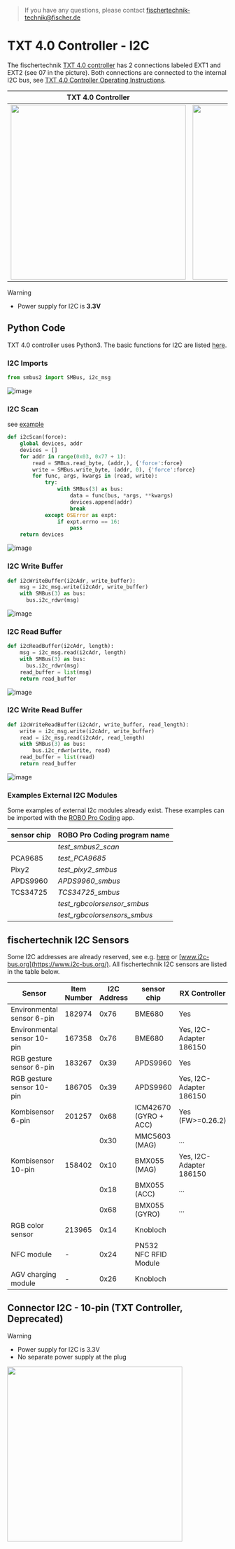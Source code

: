 >If you have any questions, please contact fischertechnik-technik@fischer.de

# TXT 4.0 Controller - I2C
The fischertechnik [TXT 4.0 controller](https://www.fischertechnik.de/en/toys/e-learning/txt-4-0-controller) has 2 connections labeled EXT1 and EXT2 (see 07 in the picture). Both connections are connected to the internal I2C bus, see [TXT 4.0 Controller Operating Instructions](https://www.fischertechnik.de/-/media/fischertechnik/fite/service/elearning/lehren/txt40controller/fischertechnik-txt-operating-manual_en.pdf).

| TXT 4.0 Controller | 6-pin Assigment |
| --- | --- |
|<img src="https://github.com/user-attachments/assets/258e930e-3d88-402c-94c4-a39d4877b59c" width="400">|<img src="https://github.com/user-attachments/assets/9121a6af-6fb6-44de-b255-afbd045acae8" width="400">|

> [!WARNING]
> * Power supply for I2C is **3.3V**

## Python Code
TXT 4.0 controller uses Python3. The basic functions for I2C are listed [here](https://pypi.org/project/smbus2/).

### I2C Imports
```python
from smbus2 import SMBus, i2c_msg
```

![image](https://github.com/user-attachments/assets/5fe596f4-cf85-4ad7-ae19-ad16d4e908f9)

### I2C Scan
see [example](https://gist.github.com/kungpfui/54784ebc3b3ca72169c1839720b313bf)
```python
def i2cScan(force):
    global devices, addr
    devices = []
    for addr in range(0x03, 0x77 + 1):
        read = SMBus.read_byte, (addr,), {'force':force}
        write = SMBus.write_byte, (addr, 0), {'force':force}
        for func, args, kwargs in (read, write):
            try:
            	with SMBus(3) as bus:
                    data = func(bus, *args, **kwargs)
                    devices.append(addr)
                    break
            except OSError as expt:
                if expt.errno == 16:
                    pass
    return devices
```

![image](https://github.com/user-attachments/assets/3f9265fc-0433-491c-84ba-a898eb56c80a)

### I2C Write Buffer
```python
def i2cWriteBuffer(i2cAdr, write_buffer):
    msg = i2c_msg.write(i2cAdr, write_buffer)
    with SMBus(3) as bus:
      bus.i2c_rdwr(msg)
```

![image](https://github.com/user-attachments/assets/bb13738a-5212-4e18-aaab-44f64ac11423)

### I2C Read Buffer
```python
def i2cReadBuffer(i2cAdr, length):
    msg = i2c_msg.read(i2cAdr, length)
    with SMBus(3) as bus:
      bus.i2c_rdwr(msg)
    read_buffer = list(msg)
    return read_buffer
```

![image](https://github.com/user-attachments/assets/acf5bb99-6e98-4878-a909-f73eaa612fbf)

### I2C Write Read Buffer
```python
def i2cWriteReadBuffer(i2cAdr, write_buffer, read_length):
    write = i2c_msg.write(i2cAdr, write_buffer)
    read = i2c_msg.read(i2cAdr, read_length)
    with SMBus(3) as bus:
        bus.i2c_rdwr(write, read)
    read_buffer = list(read)
    return read_buffer
```

![image](https://github.com/user-attachments/assets/667996d1-073f-4509-8894-18610502f03c)

### Examples External I2C Modules
Some examples of external I2c modules already exist. These examples can be imported with the [ROBO Pro Coding](https://www.fischertechnik.de/en/apps-and-software#apps) app.

| sensor chip |  ROBO Pro Coding program name |
| ---         | ---                           |
|             | *test_smbus2_scan* |
| PCA9685    | *test_PCA9685* |
| Pixy2    | *test_pixy2_smbus* |
| APDS9960    | *APDS9960_smbus* |
| TCS34725    | *TCS34725_smbus* |
|     | *test_rgbcolorsensor_smbus* |
|     | *test_rgbcolorsensors_smbus* |


## fischertechnik I2C Sensors
Some I2C addresses are already reserved, see e.g. [here](https://i2cdevices.org/addresses) or [www.i2c-bus.org](https://www.i2c-bus.org/). All fischertechnik I2C sensors are listed in the table below.

| Sensor                     | Item Number  | I2C Address | sensor chip          | RX Controller           | TXT 4.0 Controller      | TXT Controller |
| ---                        | ---          | ---         | ---                  | ---                     | ---                     | ---            |
|Environmental sensor 6-pin	 |182974     	|0x76	      |BME680                | Yes                     | Yes                     |                |
|Environmental sensor 10-pin |167358	    |0x76	      |BME680                | Yes, I2C-Adapter 186150 | Yes, I2C-Adapter 186150 | Yes (C/C++)    |
|RGB gesture sensor 6-pin	 |183267	    |0x39	      |APDS9960              | Yes                     | Yes                     |                |
|RGB gesture sensor 10-pin   |186705	    |0x39	      |APDS9960              | Yes, I2C-Adapter 186150 | Yes, I2C-Adapter 186150 | Yes            |
|Kombisensor 6-pin           |201257	    |0x68	      |ICM42670 (GYRO + ACC) | Yes (FW>=0.26.2)        | Yes                     |                |
|                            |              |0x30 	      |MMC5603 (MAG)         | ...                     | ...                     |                |
|Kombisensor 10-pin	         |158402	    |0x10	      |BMX055 (MAG)          | Yes, I2C-Adapter 186150 | Yes                     |                |
|                            |              |0x18         |BMX055 (ACC)          | ...                     | ...                     |                |
|                            |              |0x68	      |BMX055 (GYRO)         | ...                     | ...                     |                |
|RGB color sensor	         |213965	    |0x14	      |Knobloch              |                         | Yes (txtapi>=6.4.0)     |                |
|NFC module	                 |-	            |0x24	      |PN532 NFC RFID Module |                         | Yes                     | Yes (C/C++)    |
|AGV charging module	     |-	            |0x26	      |Knobloch              |                         | Yes                     |                |

## Connector I2C - 10-pin (TXT Controller, Deprecated)
> [!WARNING]
> * Power supply for I2C is 3.3V
> * No separate power supply at the plug 

<img src="https://github.com/user-attachments/assets/2004514b-5a98-4904-ba74-0bb5a3d93dd0" width="400">
